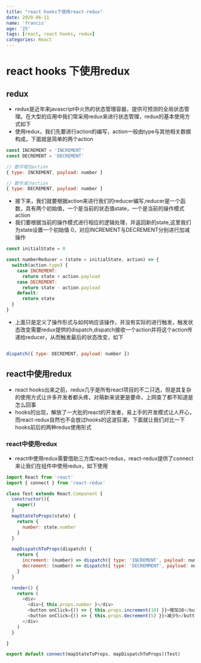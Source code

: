 ```yaml
---
title: "react hooks下使用react-redux"
date: 2020-06-11
name: 'francis'
age: '25'
tags: [react, react hooks, redux]
categories: React
---
```


# react hooks 下使用redux

## redux 

- redux是近年来javascript中火热的状态管理容器，提供可预测的全局状态管理。在大型的应用中我们常采用redux来进行状态管理，redux的基本使用方式如下
- 使用redux，我们先要进行action的编写，action一般由type与其他相关数据构成，下面就是简单的两个action

```js
const INCREMENT = 'INCREMENT'
const DECREMENT = 'DECREMENT'

// 数字增加action
{ type: INCREMENT, payload: number }

// 数字减少action
{ type: DECREMENT, payload: number }

```

- 接下来，我们就要根据action来进行我们的reducer编写,reducer是一个函数，具有两个初始值，一个是当前的状态值state，一个是当前的操作模式action
- 我们要根据当前的操作模式进行相应的逻辑处理，并返回新的state,这里我们为state设置一个初始值 0，对应INCREMENT与DECREMENT分别进行加减操作

```js
const initialState = 0

const numberReducer = (state = initialState, action) => {
  switch(action.type) {
    case INCREMENT:
      return state + action.payload
    case DECREMENT:
      return state - action.payload
    default:
      return state
  }
}

```

- 上面只是定义了操作形式与如何响应该操作，并没有实际的进行触发，触发状态改变需要redux提供的dispatch,dispatch接收一个action并将这个action传递给reducer，从而触发最后的状态改变，如下

```js

dispatch({ type: DECREMENT, payload: number })

```

## react中使用redux

- react hooks出来之前，redux几乎是所有react项目的不二只选，但是其复杂的使用方式让许多开发者都头疼，对萌新来说更是要命，上网查了都不知道是怎么回事
- hooks的出现，解放了一大批的react的开发者，易上手的开发模式让人开心，而react-redux自然也不会放过hooks的这波狂潮，下面就让我们对比一下hooks前后的两种redux使用形式

### react中使用redux

- react中使用redux需要借助三方库react-redux，react-redux提供了connect来让我们在组件中使用redux，如下使用

```js
import React from 'react'
import { connect } from 'react-redux'

class Test extends React.Component {
  constructor(){
    super()
  }
  mapStateToProps(state) {
    return {
      number: state.number
    }
  }

  mapDispatchToProps(dispatch) {
    return {
      increment: (number) => dispatch({ type: 'INCREMENT', payload: number }),
      decrement: (number) => dispatch({ type: 'DECREMMENT', payload: number }),
    }
  }

  render() {
    return (
      <div>
        <div>{ this.props.number }</div>
        <button onClick={() => { this.props.increment(10) }}>增加10</button>
        <button onClick={() => { this.props.decrement(5) }}>减少5</button>
      </div>
    )
  }

}

export default connect(mapStateToProps, mapDispatchToProps)(Test)


```

